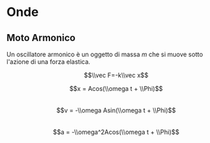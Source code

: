 # Onde

## Moto Armonico

Un oscillatore armonico  è un oggetto di massa $m$ che si muove sotto l'azione di una forza elastica.

$$\\vec F=-k\\vec x$$

$$x = Acos(\\omega t + \\Phi)$$  
$$v = -\\omega Asin(\\omega t + \\Phi)$$  
$$a = -\\omega^2Acos(\\omega t + \\Phi)$$
